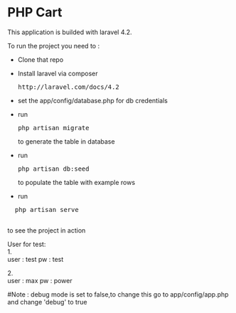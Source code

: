 # PHP Cart
This application is builded with laravel 4.2.

To run the project you need to :

- Clone that repo
- Install laravel via composer

  <pre>
  http://laravel.com/docs/4.2
  </pre>
  
- set the app/config/database.php for db credentials
- run 
  <pre>
  php artisan migrate
  </pre>
  to generate the table in database

- run 
  <pre>
  php artisan db:seed
  </pre>
  to populate the table with example rows

- run 
 <pre>
  php artisan serve
  </pre>
  to see the project in action

User for test:<br>
1.<br>
user : test
pw   : test

2.<br>
user : max
pw   : power


#Note : debug mode is set to false,to change this go to app/config/app.php and change 'debug' to true

